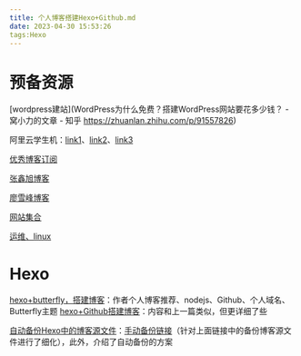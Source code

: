```yaml
---
title: 个人博客搭建Hexo+Github.md
date: 2023-04-30 15:53:26
tags:Hexo
---
```


# 预备资源

[wordpress建站](WordPress为什么免费？搭建WordPress网站要花多少钱？ - 窝小力的文章 - 知乎 https://zhuanlan.zhihu.com/p/91557826)

阿里云学生机：[link1](https://developer.aliyun.com/article/872989)、[link2](https://developer.aliyun.com/plan/student)、[link3](https://developer.aliyun.com/article/766669)

[优秀博客订阅](https://www.ohyee.cc/friends)

[张鑫旭博客](https://www.zhangxinxu.com/)

[廖雪峰博客](https://www.liaoxuefeng.com/)

[网站集合](http://www.webhub123.com/#/home/more)

[运维、linux](https://www.lutixia.cn/)

# Hexo

[hexo+butterfly，搭建博客](https://juejin.cn/post/7111237168168697886)：作者个人博客推荐、nodejs、Github、个人域名、Butterfly主题
[hexo+Github搭建博客](https://zhuanlan.zhihu.com/p/35668237)：内容和上一篇类似，但更详细了些

[自动备份Hexo中的博客源文件](https://cloud.tencent.com/developer/article/1964356)：[手动备份链接](https://blog.51cto.com/u_12877374/2853805)（针对上面链接中的备份博客源文件进行了细化），此外，介绍了自动备份的方案





